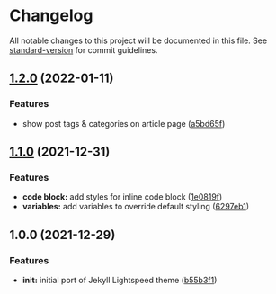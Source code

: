 # Changelog

All notable changes to this project will be documented in this file. See [standard-version](https://github.com/conventional-changelog/standard-version) for commit guidelines.

## [1.2.0](https://github.com/iHarshad/lightspeed/compare/v1.1.0...v1.2.0) (2022-01-11)


### Features

* show post tags & categories on article page ([a5bd65f](https://github.com/iHarshad/lightspeed/commit/a5bd65f88503bb3b695fcfa89ac8bdadfddae904))

## [1.1.0](https://github.com/iHarshad/lightspeed/compare/v1.0.0...v1.1.0) (2021-12-31)


### Features

* **code block:** add styles for inline code block ([1e0819f](https://github.com/iHarshad/lightspeed/commit/1e0819f82ec02713dc399c78c99609d7274b5ca4))
* **variables:** add variables to override default styling ([6297eb1](https://github.com/iHarshad/lightspeed/commit/6297eb1888f3e8550223cf0d3b0c33262a7014b7))

## 1.0.0 (2021-12-29)


### Features

* **init:** initial port of Jekyll Lightspeed theme ([b55b3f1](https://github.com/iHarshad/lightspeed/commit/b55b3f117f14ba38a6426eb2684e59640942c844))
